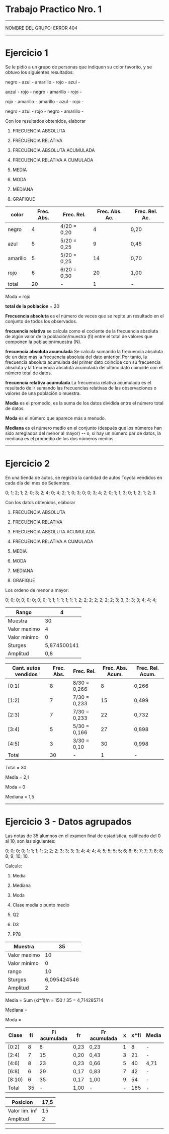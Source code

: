 # Trabajo Practico Nro. 1

---

NOMBRE DEL GRUPO: ERROR 404


---

# Ejercicio 1

Se le pidió a un grupo de personas que indiquen su color favorito, y se obtuvo los siguientes resultados:

negro - azul - amarillo - rojo - azul -

axzul - rojo - negro - amarillo - rojo -

rojo - amarillo - amarillo - azul - rojo -

negro - azul - rojo - negro - amarillo -

Con los resultados obtenidos, elaborar

1. FRECUENCIA ABSOLUTA

2. FRECUENCIA RELATIVA

3. FRECUENCIA ABSOLUTA ACUMULADA

4. FRECUENCIA RELATIVA A CUMULADA

5. MEDIA

6. MODA

7. MEDIANA

8. GRAFIQUE


| color | Frec. Abs. | Frec. Rel. | Frec. Abs. Ac. | Frec. Rel. Ac. |
| ----- | ---------- | ---------- | -------------- | -------------- |
| negro | 4 | 4/20 = 0,20 | 4 | 0,20 |
| azul | 5 | 5/20 = 0,25 | 9 | 0,45 |
| amarillo | 5 | 5/20 = 0,25 | 14 | 0,70 |
| rojo | 6 | 6/20 = 0,30 | 20 | 1,00 |
| total | 20 | - | 1 | - |

Moda = rojo


**total de la poblacion** = 20

**Frecuencia absoluta** es el número de veces que se repite un resultado en el conjunto de todos los observados.

**frecuencia relativa** se calcula como el cociente de la frecuencia absoluta de algún valor de la población/muestra (fi) entre el total de valores que componen la población/muestra (N).

**frecuencia absoluta acumulada** Se calcula sumando la frecuencia absoluta de un dato más la frecuencia absoluta del dato anterior. Por tanto, la frecuencia absoluta acumulada del primer dato coincide con su frecuencia absoluta y la frecuencia absoluta acumulada del último dato coincide con el número total de datos.

**frecuencia relativa acumulada** La frecuencia relativa acumulada es el resultado de ir sumando las frecuencias relativas de las observaciones o valores de una población o muestra.

**Media** es el promedio, es la suma de los datos dividida entre el número total de datos.

**Moda** es el número que aparece más a menudo.

**Mediana** es el número medio en el conjunto (después que los números han sido arreglados del menor al mayor) -- o, si hay un número par de datos, la mediana es el promedio de los dos números medios.

---

# Ejercicio 2

En una tienda de autos, se registra la cantidad de autos Toyota vendidos en cada día del mes de Setiembre.

0; 1; 2; 1; 2; 0; 3; 2; 4; 0; 4; 2; 1; 0; 3; 0; 0; 3; 4; 2; 0; 1; 1; 3; 0; 1; 2; 1; 2; 3

Con los datos obtenidos, elaborar

1. FRECUENCIA ABSOLUTA

2. FRECUENCIA RELATIVA

3. FRECUENCIA ABSOLUTA ACUMULADA

4. FRECUENCIA RELATIVA A CUMULADA

5. MEDIA

6. MODA

7. MEDIANA

8. GRAFIQUE



Los ordeno de menor a mayor:

 0; 0; 0; 0; 0; 0; 0; 0; 1; 1; 1; 1; 1; 1; 1; 2; 2; 2; 2; 2; 2; 2; 3; 3; 3; 3; 3; 4; 4; 4;  
 
 | Rango | 4 |
 | ----- | - |
 | Muestra | 30 |
 | Valor maximo | 4 |
 | Valor minimo | 0 |
 | Sturges | 5,874500141 |
 | Amplitud | 0,8 |
 

| Cant. autos vendidos | Frec. Abs. | Frec. Rel. | Frec. Abs. Acum. | Frec. Rel. Acum. |
| -------------------- | ---------- | ---------- | ---------------- | ---------------- |
| [0:1) | 8 | 8/30 = 0,266 | 8 | 0,266 |
| [1:2) | 7 | 7/30 = 0,233 | 15 | 0,499 |
| [2:3) | 7 | 7/30 = 0,233 | 22 | 0,732 |
| [3:4) | 5 | 5/30 = 0,166 | 27 | 0,898  |
| [4:5) | 3 | 3/30 = 0,10 | 30 | 0,998 |
| Total | 30 | - | 1 | - |

Total = 30

Media = 2,1

Moda = 0

Mediana = 1,5

---

# Ejercicio 3 - Datos agrupados


Las notas de 35 alumnos en el examen final de estadística, calificado del 0 al 10, son las siguientes:

0; 0; 0; 0; 1; 1; 1; 1; 2; 2; 2; 3; 3; 3; 3; 4; 4; 4; 4; 5; 5; 5; 5; 6; 6; 6; 7; 7; 7; 8; 8; 8; 9; 10; 10.

Calcule:

1. Media

2. Mediana

3. Moda

4. Clase media o punto medio

5. Q2

6. D3

7. P78

| Muestra | 35 |
| ------- | -- |
| Valor maximo | 10 |
| Valor minimo | 0 |
| rango |10 |
| Sturges | 6,095424546 |
| Amplitud | 2 |

Media = Sum (xi*fi)/n = 150 / 35 = 4,714285714

Mediana =

Moda =

| Clase | fi | Fi acumulada | fr | Fr acumulada | x | x*fi | Media |
| ----- | -- | ------------ | -- | ------------ | - | ---- | ----- |
| [0:2) | 8 | 8 | 0,23 | 0,23 | 1 | 8 | - |
| [2:4) | 7 | 15 | 0,20 | 0,43 | 3 | 21 | - |
| [4:6) | 8 | 23 | 0,23 | 0,66 | 5 | 40 | 4,71 |
| [6:8) | 6 | 29 | 0,17 | 0,83 | 7 | 42 | - |
| [8:10) | 6 | 35 | 0,17 | 1,00 | 9 | 54 | - |
| Total | 35 | - | 1,00 | - | - | 165 | - |

| Posicion | 17,5 |
| -------- | ---- |
| Valor lim. inf | 15 |
| Amplitud | 2  |

---

